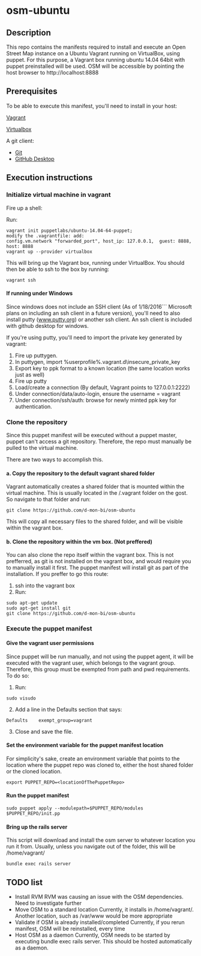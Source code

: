 # osm-ubuntu
## Description
This repo contains the manifests required to install and execute an Open Street Map instance on a Ubuntu Vagrant running on VirtualBox, using puppet. 
For this purpose, a Vagrant box running ubuntu 14.04 64bit with puppet preinstalled will be used.
OSM will be accessible by pointing the host browser to http://localhost:8888

## Prerequisites

To be able to execute this manifest, you'll need to install in your host:

[Vagrant](http://www.vagrantup.com)

[Virtualbox](http://www.virtualbox.org)

A git client:
* [Git](https://git-scm.com/)
* [GitHub Desktop](https://desktop.github.com)

## Execution instructions

### Initialize virtual machine in vagrant
Fire up a shell:

Run:
```
vagrant init puppetlabs/ubuntu-14.04-64-puppet;
modify the .vagrantfile: add:
config.vm.network "forwarded_port", host_ip: 127.0.0.1,  guest: 8888, host: 8888
vagrant up --provider virtualbox
```

This will bring up the Vagrant box, running under VirtualBox. You should then be able to ssh to the box by running:

```
vagrant ssh
```
	

#### If running under Windows
Since windows does not include an SSH client (As of 1/18/2016``` Microsoft plans on including an ssh client in a future version), you'll need to also install putty (www.putty.org) or another ssh client. An ssh client is included with github desktop for windows.

If you're using putty, you'll need to import the private key generated by vagrant:

1. Fire up puttygen.
2. In puttygen, import %userprofile%\.vagrant.d\insecure_private_key
3. Export key to ppk format to a known location (the same location works just as well)
4. Fire up putty
5. Load/create a connection (By default, Vagrant points to 127.0.0.1:2222)
6. Under connection/data/auto-login, ensure the username = vagrant
7. Under connection/ssh/auth: browse for newly minted ppk key for authentication.	

### Clone the repository

Since this puppet manifest will be executed without a puppet master, puppet can't access a git repository. Therefore, the repo must manually be pulled to the virtual machine.

There are two ways to accomplish this.

#### a. Copy the repository to the default vagrant shared folder
Vagrant automatically creates a shared folder that is mounted within the virtual machine. This is usually located in the <vagrantbin>/.vagrant folder on the gost. So navigate to that folder and run:

```
git clone https://github.com/d-mon-bi/osm-ubuntu
```

This will copy all necessary files to the shared folder, and will be visible within the vagrant box.

#### b. Clone the repository within the vm box. (Not preffered)

You can also clone the repo itself within the vagrant box. This is not prefferred, as git is not installed on the vagrant box, and would require you to manually install it first. The puppet manifest will install git as part of the installation. If you preffer to go this route:

1. ssh into the vagrant box
2. Run:
```
sudo apt-get update
sudo apt-get install git
git clone https://github.com/d-mon-bi/osm-ubuntu
```

### Execute the puppet manifest

#### Give the vagrant user permissions
Since puppet will be run manually, and not using the puppet agent, it will be executed with the vagrant user, which belongs to the vagrant group. Therefore, this group must be exempted from path and pwd requirements. To do so: 
1. Run:

```
sudo visudo
```

2. Add a line in the Defaults section that says:
```
Defaults	exempt_group=vagrant
```

3. Close and save the file.

#### Set the environment variable for the puppet manifest location
For simplicity's sake, create an environment variable that points to the location where the puppet repo was cloned to, either the host shared folder or the cloned location.

```
export PUPPET_REPO=<locationOfThePuppetRepo>
```

#### Run the puppet manifest
```
sudo puppet apply --modulepath=$PUPPET_REPO/modules $PUPPET_REPO/init.pp
```
#### Bring up the rails server

This script will download and install the osm server to whatever location you run it from. Usually, unless you navigate out of the folder, this will be /home/vagrant/

```
bundle exec rails server
```

## TODO list
* Install RVM
RVM was causing an issue with the OSM dependencies. Need to investigate further
* Move OSM to a standard location
Currently, it installs in /home/vagrant/. Another location, such as /var/www would be more appropriate
* Validate if OSM is already installed/completed
Currently, if you rerun manifest, OSM will be reinstalled, every time
* Host OSM as a daemon
Currently, OSM needs to be started by executing bundle exec rails server. This should be hosted automatically as a daemon.


